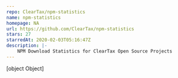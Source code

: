 ```yaml
---
repo: ClearTax/npm-statistics
name: npm-statistics
homepage: NA
url: https://github.com/ClearTax/npm-statistics
stars: 27
starredAt: 2020-02-03T05:16:47Z
description: |-
    NPM Download Statistics for ClearTax Open Source Projects
---
```


[object Object]

